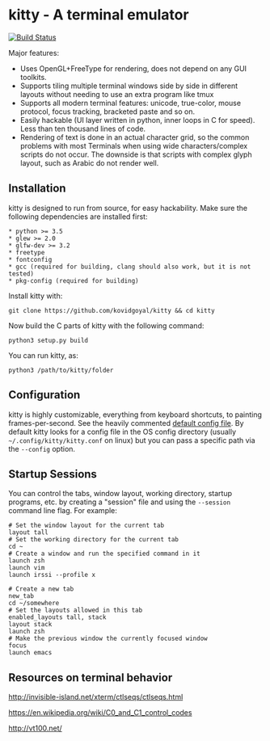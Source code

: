kitty - A terminal emulator
============================

[![Build Status](https://travis-ci.org/kovidgoyal/kitty.svg?branch=master)](https://travis-ci.org/kovidgoyal/kitty)

Major features:

  * Uses OpenGL+FreeType for rendering, does not depend on any GUI toolkits.
  * Supports tiling multiple terminal windows side by side in different layouts
    without needing to use an extra program like tmux
  * Supports all modern terminal features: unicode, true-color, mouse protocol,
    focus tracking, bracketed paste and so on.
  * Easily hackable (UI layer written in python, inner loops in C for speed).
    Less than ten thousand lines of code.
  * Rendering of text is done in an actual character grid, so the common
    problems with most Terminals when using wide characters/complex scripts do
    not occur. The downside is that scripts with complex glyph layout, such as
    Arabic do not render well.

Installation
--------------

kitty is designed to run from source, for easy hackability. Make sure the
following dependencies are installed first:

    * python >= 3.5
    * glew >= 2.0
    * glfw-dev >= 3.2
    * freetype
    * fontconfig
    * gcc (required for building, clang should also work, but it is not tested)
    * pkg-config (required for building)

Install kitty with:

    git clone https://github.com/kovidgoyal/kitty && cd kitty

Now build the C parts of kitty with the following command:

    python3 setup.py build

You can run kitty, as:

    python3 /path/to/kitty/folder

Configuration
---------------

kitty is highly customizable, everything from keyboard shortcuts, to painting
frames-per-second. See the heavily commented [default config file](kitty/kitty.conf).
By default kitty looks for a config file in the OS
config directory (usually `~/.config/kitty/kitty.conf` on linux) but you can pass
a specific path via the `--config` option.

Startup Sessions
-------------------

You can control the tabs, window layout, working directory, startup programs, etc. by creating a
"session" file and using the `--session` command line flag. For example:

```
# Set the window layout for the current tab
layout tall
# Set the working directory for the current tab
cd ~
# Create a window and run the specified command in it
launch zsh
launch vim
launch irssi --profile x

# Create a new tab
new_tab
cd ~/somewhere
# Set the layouts allowed in this tab
enabled_layouts tall, stack
layout stack
launch zsh
# Make the previous window the currently focused window
focus
launch emacs
```

Resources on terminal behavior
------------------------------------------

http://invisible-island.net/xterm/ctlseqs/ctlseqs.html

https://en.wikipedia.org/wiki/C0_and_C1_control_codes

http://vt100.net/
